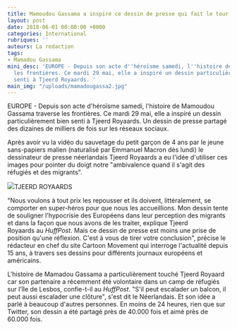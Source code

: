 ```yaml
---
title: Mamoudou Gassama a inspiré ce dessin de presse qui fait le tour du monde
layout: post
date: 2018-06-01 00:00:00 +0000
categories: International
rubriques: ''
auteurs: La redaction
tags:
- Mamadou Gassama
mini_desc: 'EUROPE - Depuis son acte d''héroïsme samedi, l''histoire de Mamoudou Gassama traverse
  les frontières. Ce mardi 29 mai, elle a inspiré un dessin particulièrement bien
  senti à Tjeerd Royaards. '
main_img: "/uploads/mamadougassa2.jpg"
---
```

EUROPE - Depuis son acte d'héroïsme samedi, l'histoire de Mamoudou Gassama traverse les frontières. Ce mardi 29 mai, elle a inspiré un dessin particulièrement bien senti à Tjeerd Royaards. Un dessin de presse partagé des dizaines de milliers de fois sur les réseaux sociaux.

Après avoir vu la vidéo du sauvetage du petit garçon de 4 ans par le jeune sans-papiers malien (naturalisé par Emmanuel Macron dès lundi) le dessinateur de presse néerlandais Tjeerd Royaards a eu l'idée d'utiliser ces images pour pointer du doigt notre "ambivalence quand il s'agit des réfugiés et des migrants".

![](https://s.aolcdn.com/hss/storage/midas/e0650367983f167f486cf64126af54a3/206414365/180529+Migrant+heroe.jpg)TJEERD ROYAARDS

"Nous voulons à tout prix les repousser et ils doivent, littéralement, se comporter en super-héros pour que nous les accueillions. Mon dessin tente de souligner l'hypocrisie des Européens dans leur perception des migrants et dans la façon que nous avons de les traiter, explique Tjeerd Royaards au _HuffPost_. Mais ce dessin de presse est moins une prise de position qu'une réflexion. C'est à vous de tirer votre conclusion", précise le rédacteur en chef du site Cartoon Movement qui interroge l'actualité depuis 15 ans, à travers ses dessins pour différents journaux européens et américains.

L'histoire de Mamadou Gassama a particulièrement touché Tjeerd Royaard car son partenaire a récemment été volontaire dans un camp de réfugiés sur l'île de Lesbos, confie-t-il au _HuffPost_. "S'il peut escalader un balcon, il peut aussi escalader une clôture", s'est dit le Néerlandais. Et son idée a parlé à beaucoup d'autres personnes. En moins de 24 heures, rien que sur Twitter, son dessin a été partagé près de 40.000 fois et aimé près de 60.000 fois.